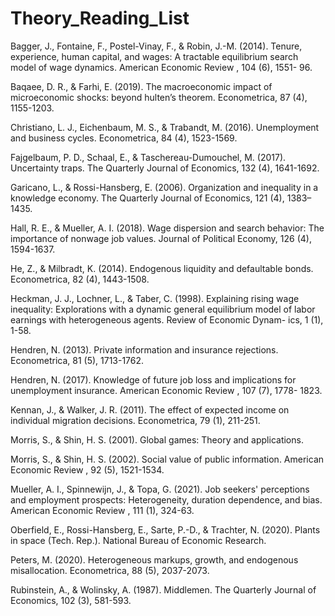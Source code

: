 # Theory_Reading_List

Bagger, J., Fontaine, F., Postel-Vinay, F., & Robin, J.-M. (2014). Tenure,
experience, human capital, and wages: A tractable equilibrium search
model of wage dynamics. American Economic Review , 104 (6), 1551-
96.

Baqaee, D. R., & Farhi, E. (2019). The macroeconomic impact of microeconomic shocks: beyond hulten’s theorem. Econometrica, 87 (4),
1155-1203.

Christiano, L. J., Eichenbaum, M. S., & Trabandt, M. (2016). Unemployment
and business cycles. Econometrica, 84 (4), 1523-1569.

Fajgelbaum, P. D., Schaal, E., & Taschereau-Dumouchel, M. (2017). Uncertainty traps. The Quarterly Journal of Economics, 132 (4), 1641-1692.

Garicano, L., & Rossi-Hansberg, E. (2006). Organization and inequality in
a knowledge economy. The Quarterly Journal of Economics, 121 (4),
1383–1435.

Hall, R. E., & Mueller, A. I. (2018). Wage dispersion and search behavior:
The importance of nonwage job values. Journal of Political Economy,
126 (4), 1594-1637.

He, Z., & Milbradt, K. (2014). Endogenous liquidity and defaultable bonds.
Econometrica, 82 (4), 1443-1508.

Heckman, J. J., Lochner, L., & Taber, C. (1998). Explaining rising wage
inequality: Explorations with a dynamic general equilibrium model of
labor earnings with heterogeneous agents. Review of Economic Dynam-
ics, 1 (1), 1-58.

Hendren, N. (2013). Private information and insurance rejections. Econometrica, 81 (5), 1713-1762.

Hendren, N. (2017). Knowledge of future job loss and implications for
unemployment insurance. American Economic Review , 107 (7), 1778-
1823.

Kennan, J., & Walker, J. R. (2011). The effect of expected income on
individual migration decisions. Econometrica, 79 (1), 211-251.

Morris, S., & Shin, H. S. (2001). Global games: Theory and applications.

Morris, S., & Shin, H. S. (2002). Social value of public information. American
Economic Review , 92 (5), 1521-1534.

Mueller, A. I., Spinnewijn, J., & Topa, G. (2021). Job seekers' perceptions
and employment prospects: Heterogeneity, duration dependence, and
bias. American Economic Review , 111 (1), 324-63.

Oberfield, E., Rossi-Hansberg, E., Sarte, P.-D., & Trachter, N. (2020). Plants
in space (Tech. Rep.). National Bureau of Economic Research.

Peters, M. (2020). Heterogeneous markups, growth, and endogenous misallocation. Econometrica, 88 (5), 2037-2073.

Rubinstein, A., & Wolinsky, A. (1987). Middlemen. The Quarterly Journal
of Economics, 102 (3), 581-593.
